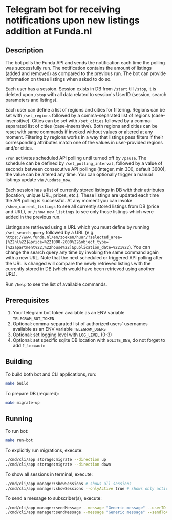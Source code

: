 # Telegram bot for receiving notifications upon new listings addition at Funda.nl

## Description

The bot polls the Funda API and sends the notification each time the polling was successfully run. The notification
contains the amount of listings (added and removed) as compared to the previous run. The bot can provide information on
these listings when asked to do so.

Each user has a session. Session exists in DB from `/start` till `/stop`, it is deleted upon `/stop` with all data
related to session's UserID (session, search parameters and listings).

Each user can define a list of regions and cities for filtering. Regions can be set with `/set_regions` followed by a
comma-separated list of regions (case-insensitive). Cities can be set with `/set_cities` followed by a comma-separated
list of cities (case-insensitive). Both regions and cities can be reset with same commands if invoked without values or
altered at any moment. Filtering by regions works in a way that listings pass filters if their corresponding attributes
match one of the values in user-provided regions and/or cities.

`/run` activates scheduled API polling until turned off by `/pause`. The schedule can be defined by `/set_polling_interval`,
followed by a value of seconds between consecutive API pollings (integer, min 300, default 3600), the value can be
altered any time. You can optionally trigger a manual listings update via `/update_now`.

Each session has a list of currently stored listings in DB with their attributes (location, unique URL, prices, etc.).
These listings are updated each time the API polling is successful. At any moment you can invoke `/show_current_listings`
to see all currently stored listings from DB (price and URL), or `/show_new_listings` to see only those listings which
were added in the previous run.

Listings are retrieved using a URL which you must define by running `/set_search_query` followed by a URL (e.g. `https://www.funda.nl/en/zoeken/huur/?selected_area=[%22nl%22]&price=%221000-2000%22&object_type=[%22apartment%22,%22house%22]&publication_date=%221%22`).
You can change the search query any time by invoking the same command again with a new URL. Note that the next scheduled
or triggered API polling after the URL is changed will compare the newly retrieved listings with the currently stored in
DB (which would have been retrieved using another URL).

Run `/help` to see the list of available commands.


## Prerequisites

1. Your telegram bot token available as an ENV variable `TELEGRAM_BOT_TOKEN`
2. Optional: comma-separated list of authorized users' usernames available as an ENV variable `TELEGRAM_USERS`
3. Optional: set logging level with `LOG_LEVEL` (0-3) 
4. Optional: set specific sqlite DB location with `SQLITE_DNS`, do not forget to add `?_loc=auto`

## Building

To build both bot and CLI applications, run:
```bash
make build
```

To prepare DB (required):
```bash
make migrate-up
```
## Running

To run bot:
```bash
make run-bot
```

To explicitly run migrations, execute:
```bash
./cmd/cli/app storage:migrate --direction up
./cmd/cli/app storage:migrate --direction down
```

To show all sessions in terminal, execute:
```bash
./cmd/cli/app manager:showSessions # shows all sessions
./cmd/cli/app manager:showSessions --onlyActive true # shows only active sessions 
```

To send a message to subscriber(s), execute:
```bash
./cmd/cli/app manager:sendMessage --message "Generic message" --userID genericUserName --chatID 0 # sends message to one user
./cmd/cli/app manager:sendMessage --message "Generic message" --sendToAll true # sends message to all user with active sessions
```